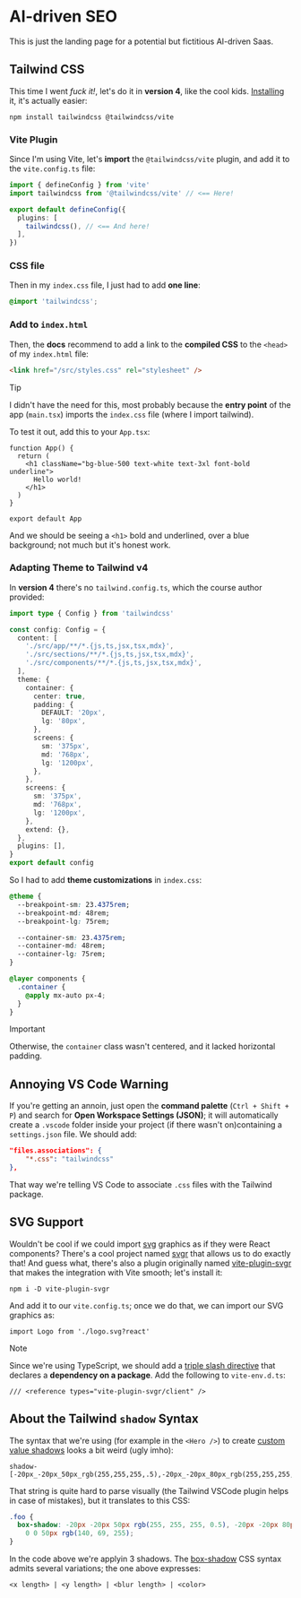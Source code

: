 # AI-driven SEO

This is just the landing page for a potential but fictitious AI-driven Saas.

## Tailwind CSS

This time I went _fuck it!_, let's do it in **version 4**, like the cool kids. [Installing](https://tailwindcss.com/docs/installation/using-vite) it, it's actually easier:

```
npm install tailwindcss @tailwindcss/vite
```

### Vite Plugin

Since I'm using Vite, let's **import** the `@tailwindcss/vite` plugin, and add it to the `vite.config.ts` file:

```ts
import { defineConfig } from 'vite'
import tailwindcss from '@tailwindcss/vite' // <== Here!

export default defineConfig({
  plugins: [
    tailwindcss(), // <== And here!
  ],
})
```

### CSS file

Then in my `index.css` file, I just had to add **one line**:

```css
@import 'tailwindcss';
```

### Add to `index.html`

Then, the **docs** recommend to add a link to the **compiled CSS** to the `<head>` of my `index.html` file:

```html
<link href="/src/styles.css" rel="stylesheet" />
```

> [!TIP]
> I didn't have the need for this, most probably because the **entry point** of the app (`main.tsx`) imports the `index.css` file (where I import tailwind).

To test it out, add this to your `App.tsx`:

```tsx
function App() {
  return (
    <h1 className="bg-blue-500 text-white text-3xl font-bold underline">
      Hello world!
    </h1>
  )
}

export default App
```

And we should be seeing a `<h1>` bold and underlined, over a blue background; not much but it's honest work.

### Adapting Theme to Tailwind v4

In **version 4** there's no `tailwind.config.ts`, which the course author provided:

```ts
import type { Config } from 'tailwindcss'

const config: Config = {
  content: [
    './src/app/**/*.{js,ts,jsx,tsx,mdx}',
    './src/sections/**/*.{js,ts,jsx,tsx,mdx}',
    './src/components/**/*.{js,ts,jsx,tsx,mdx}',
  ],
  theme: {
    container: {
      center: true,
      padding: {
        DEFAULT: '20px',
        lg: '80px',
      },
      screens: {
        sm: '375px',
        md: '768px',
        lg: '1200px',
      },
    },
    screens: {
      sm: '375px',
      md: '768px',
      lg: '1200px',
    },
    extend: {},
  },
  plugins: [],
}
export default config
```

So I had to add **theme customizations** in `index.css`:

```css
@theme {
  --breakpoint-sm: 23.4375rem;
  --breakpoint-md: 48rem;
  --breakpoint-lg: 75rem;

  --container-sm: 23.4375rem;
  --container-md: 48rem;
  --container-lg: 75rem;
}

@layer components {
  .container {
    @apply mx-auto px-4;
  }
}
```

> [!IMPORTANT]
> Otherwise, the `container` class wasn't centered, and it lacked horizontal padding.

## Annoying VS Code Warning

If you're getting an annoin, just open the **command palette** (`Ctrl + Shift + P`) and search for **Open Workspace Settings (JSON)**; it will automatically create a `.vscode` folder inside your project (if there wasn't on)containing a `settings.json` file. We should add:

```json
"files.associations": {
    "*.css": "tailwindcss"
},
```

That way we're telling VS Code to associate `.css` files with the Tailwind package.

## SVG Support

Wouldn't be cool if we could import [svg](https://en.wikipedia.org/wiki/SVG) graphics as if they were React components? There's a cool project named [svgr](https://react-svgr.com/) that allows us to do exactly that! And guess what, there's also a plugin originally named [vite-plugin-svgr](https://www.npmjs.com/package/vite-plugin-svgr) that makes the integration with Vite smooth; let's install it:

```
npm i -D vite-plugin-svgr
```

And add it to our `vite.config.ts`; once we do that, we can import our SVG graphics as:

```tsx
import Logo from './logo.svg?react'
```

> [!NOTE]
> Since we're using TypeScript, we should add a [triple slash directive](https://www.typescriptlang.org/docs/handbook/triple-slash-directives.html) that declares a **dependency on a package**. Add the following to `vite-env.d.ts`:
>
> ```
> /// <reference types="vite-plugin-svgr/client" />
> ```

## About the Tailwind `shadow` Syntax

The syntax that we're using (for example in the `<Hero />`) to create [custom value shadows](https://tailwindcss.com/docs/box-shadow#using-a-custom-value) looks a bit weird (ugly imho):

```
shadow-[-20px_-20px_50px_rgb(255,255,255,.5),-20px_-20px_80px_rgb(255,255,255,.1),0_0_50px_rgb(140,69,255)]
```

That string is quite hard to parse visually (the Tailwind VSCode plugin helps in case of mistakes), but it translates to this CSS:

```css
.foo {
  box-shadow: -20px -20px 50px rgb(255, 255, 255, 0.5), -20px -20px 80px rgb(255, 255, 255, 0.1),
    0 0 50px rgb(140, 69, 255);
}
```

In the code above we're applyin 3 shadows. The [box-shadow](https://developer.mozilla.org/en-US/docs/Web/CSS/box-shadow) CSS syntax admits several variations; the one above expresses:

```
<x length> | <y length> | <blur length> | <color>
```
